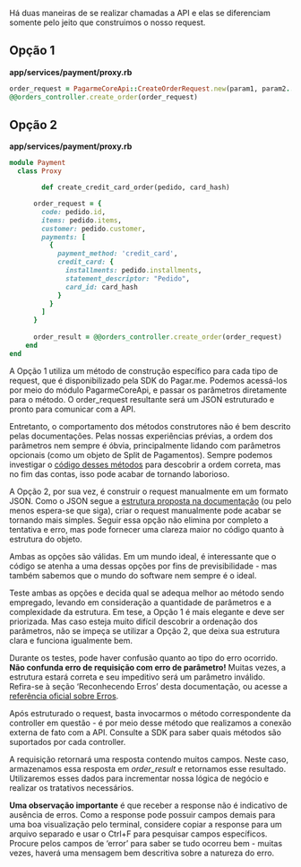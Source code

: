 Há duas maneiras de se realizar chamadas a API e elas se diferenciam somente pelo jeito que construimos o nosso request. 

## Opção 1
 
**app/services/payment/proxy.rb**

```ruby
order_request = PagarmeCoreApi::CreateOrderRequest.new(param1, param2...)
@@orders_controller.create_order(order_request)
```

## Opção 2

**app/services/payment/proxy.rb**

```ruby
module Payment
  class Proxy

		def create_credit_card_order(pedido, card_hash)

      order_request = {
        code: pedido.id,
        items: pedido.items,
        customer: pedido.customer,
        payments: [
          {
            payment_method: 'credit_card',
            credit_card: {
              installments: pedido.installments,
              statement_descriptor: "Pedido",
              card_id: card_hash
            }
          }
        ]
      }
      
      order_result = @@orders_controller.create_order(order_request)
	end
end
```

A Opção 1 utiliza um método de construção específico para cada tipo de request, que é disponibilizado pela SDK do Pagar.me. Podemos acessá-los por meio do módulo PagarmeCoreApi, e passar os parâmetros diretamente para o método. O order_request resultante será um JSON estruturado e pronto para comunicar com a API.

Entretanto, o comportamento dos métodos construtores não é bem descrito pelas documentações. Pelas nossas experiências prévias, a ordem dos parâmetros nem sempre é óbvia, principalmente lidando com parâmetros opcionais (como um objeto de Split de Pagamentos). Sempre podemos investigar o [código desses métodos](https://github.com/pagarme/pagarme-core-api-ruby/tree/main/lib/pagarme_core_api/models) para descobrir a ordem correta, mas no fim das contas, isso pode acabar de tornando laborioso.

A Opção 2, por sua vez, é construir o request manualmente em um formato JSON. Como o JSON segue a [estrutura proposta na documentação](https://docs.pagar.me/reference/criar-pedido-2) (ou pelo menos espera-se que siga), criar o request manualmente pode acabar se tornando mais simples. Seguir essa opção não elimina por completo a tentativa e erro, mas pode fornecer uma clareza maior no código quanto à estrutura do objeto.

Ambas as opções são válidas. Em um mundo ideal, é interessante que o código se atenha a uma dessas opções por fins de previsibilidade -  mas também sabemos que o mundo do software nem sempre é o ideal.

Teste ambas as opções e decida qual se adequa melhor ao método sendo empregado, levando em consideração a quantidade de parâmetros e a complexidade da estrutura. Em tese, a Opção 1 é mais elegante e deve ser priorizada. Mas caso esteja muito difícil descobrir a ordenação dos parâmetros, não se impeça se utilizar a Opção 2, que deixa sua estrutura clara e funciona igualmente bem.

Durante os testes, pode haver confusão quanto ao tipo do erro ocorrido. **Não confunda erro de requisição com erro de parâmetro!** Muitas vezes, a estrutura estará correta e seu impeditivo será um parâmetro inválido. Refira-se à seção ‘Reconhecendo Erros’ desta documentação, ou acesse a [referência oficial sobre Erros](https://docs.pagar.me/reference/erros-1).

Após estruturado o request, basta invocarmos o método correspondente da controller em questão - é por meio desse método que realizamos a conexão externa de fato com a API. Consulte a SDK para saber quais métodos são suportados por cada controller. 

A requisição retornará uma resposta contendo muitos campos. Neste caso, armazenamos essa resposta em *order_result* e retornamos esse resultado. Utilizaremos esses dados para incrementar nossa lógica de negócio e realizar os tratativos necessários.

**Uma observação importante** é que receber a response não é indicativo de ausência de erros. Como a response pode possuir campos demais para uma boa visualização pelo terminal, considere copiar a response para um arquivo separado e usar o Ctrl+F para pesquisar campos específicos. Procure pelos campos de ‘error’ para saber se tudo ocorreu bem - muitas vezes, haverá uma mensagem bem descritiva sobre a natureza do erro.
